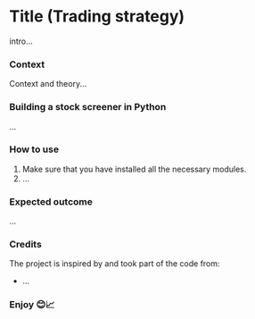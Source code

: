 # Title (Trading strategy)
intro...

### Context
Context and theory...

### Building a stock screener in Python
...

### How to use
1. Make sure that you have installed all the necessary modules.
2. ...

### Expected outcome
...

### Credits
The project is inspired by and took part of the code from:
- ...

### Enjoy 😊📈
